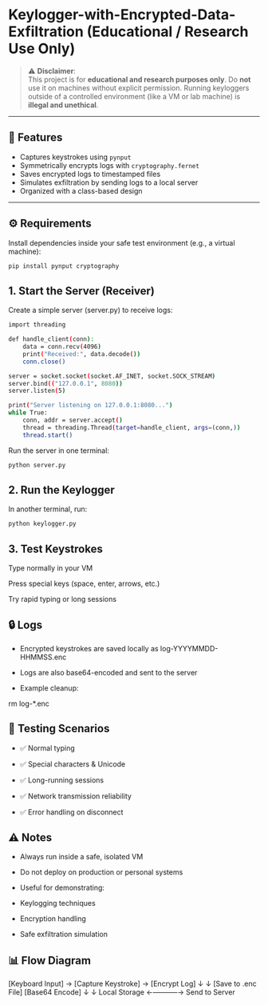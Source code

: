 # Keylogger-with-Encrypted-Data-Exfiltration (Educational / Research Use Only)

> ⚠️ **Disclaimer**:  
> This project is for **educational and research purposes only**. Do **not** use it on machines without explicit permission. Running keyloggers outside of a controlled environment (like a VM or lab machine) is **illegal and unethical**.

---

## 📌 Features
- Captures keystrokes using `pynput`
- Symmetrically encrypts logs with `cryptography.fernet`
- Saves encrypted logs to timestamped files
- Simulates exfiltration by sending logs to a local server
- Organized with a class-based design

---

## ⚙️ Requirements
Install dependencies inside your safe test environment (e.g., a virtual machine):

```bash
pip install pynput cryptography
```
## 1. Start the Server (Receiver)

Create a simple server (server.py) to receive logs:

```bash import socket
import threading

def handle_client(conn):
    data = conn.recv(4096)
    print("Received:", data.decode())
    conn.close()

server = socket.socket(socket.AF_INET, socket.SOCK_STREAM)
server.bind(("127.0.0.1", 8080))
server.listen(5)

print("Server listening on 127.0.0.1:8080...")
while True:
    conn, addr = server.accept()
    thread = threading.Thread(target=handle_client, args=(conn,))
    thread.start()
```
Run the server in one terminal:

```bash
python server.py
```
## 2. Run the Keylogger

In another terminal, run:

```bash
python keylogger.py
```
## 3. Test Keystrokes

Type normally in your VM

Press special keys (space, enter, arrows, etc.)

Try rapid typing or long sessions

## 🔒 Logs

- Encrypted keystrokes are saved locally as log-YYYYMMDD-HHMMSS.enc

- Logs are also base64-encoded and sent to the server

- Example cleanup:

rm log-*.enc

## 🧪 Testing Scenarios

- ✅ Normal typing

- ✅ Special characters & Unicode

- ✅ Long-running sessions

- ✅ Network transmission reliability

- ✅ Error handling on disconnect

## ⚠️ Notes

- Always run inside a safe, isolated VM

- Do not deploy on production or personal systems

- Useful for demonstrating:

- Keylogging techniques

- Encryption handling

- Safe exfiltration simulation
  
## 📊 Flow Diagram

[Keyboard Input] → [Capture Keystroke] → [Encrypt Log]
        ↓                          ↓
 [Save to .enc File]        [Base64 Encode]
        ↓                          ↓
   Local Storage   ←–––––––→   Send to Server
